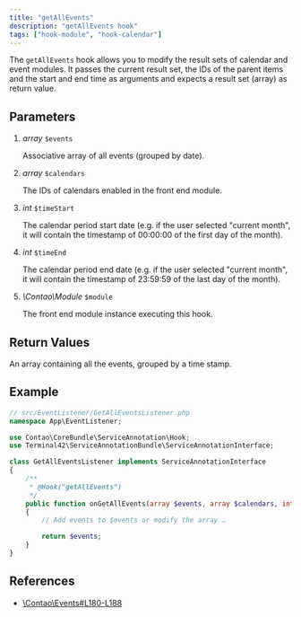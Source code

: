 ```yaml
---
title: "getAllEvents"
description: "getAllEvents hook"
tags: ["hook-module", "hook-calendar"]
---
```


The `getAllEvents` hook allows you to modify the result sets of calendar and 
event modules. It passes the current result set, the IDs of the parent items 
and the start and end time as arguments and expects a result set (array) as 
return value.


## Parameters

1. *array* `$events`

    Associative array of all events (grouped by date).

2. *array* `$calendars`

    The IDs of calendars enabled in the front end module.

3. *int* `$timeStart`

    The calendar period start date (e.g. if the user selected "current month",
    it will contain the timestamp of 00:00:00 of the first day of the month).

4. *int* `$timeEnd`

    The calendar period end date (e.g. if the user selected "current month",
    it will contain the timestamp of 23:59:59 of the last day of the month).

5. *\Contao\Module* `$module`

    The front end module instance executing this hook.


## Return Values

An array containing all the events, grouped by a time stamp.


## Example

```php
// src/EventListener/GetAllEventsListener.php
namespace App\EventListener;

use Contao\CoreBundle\ServiceAnnotation\Hook;
use Terminal42\ServiceAnnotationBundle\ServiceAnnotationInterface;

class GetAllEventsListener implements ServiceAnnotationInterface
{
    /**
     * @Hook("getAllEvents")
     */
    public function onGetAllEvents(array $events, array $calendars, int $timeStart, int $timeEnd, \Contao\Module $module): array
    {
        // Add events to $events or modify the array …

        return $events;
    }
}
```


## References

* [\Contao\Events#L180-L188](https://github.com/contao/contao/blob/4.7.6/calendar-bundle/src/Resources/contao/classes/Events.php#L180-L188)
